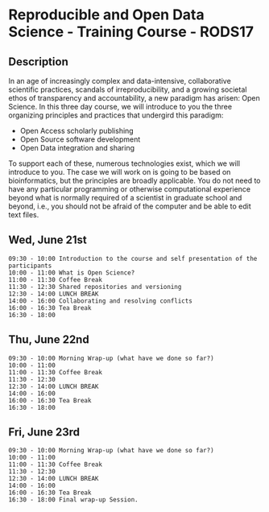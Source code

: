 Reproducible and Open Data Science - Training Course - RODS17
=============================================================

Description 
-------------

In an age of increasingly complex and data-intensive, collaborative scientific practices, scandals of irreproducibility, and a growing societal ethos of transparency and accountability, a new paradigm has arisen: Open Science. In this three day course, we will introduce to you the three organizing principles and practices that undergird this paradigm:
- Open Access scholarly publishing
- Open Source software development
- Open Data integration and sharing

To support each of these, numerous technologies exist, which we will introduce to you. The case we will work on is going to be based on bioinformatics, but the principles are broadly applicable. You do not need to have any particular programming or otherwise computational experience beyond what is normally required of a scientist in graduate school and beyond, i.e., you should not be afraid of the computer and be able to edit text files.


Wed, June 21st
--------------

    09:30 - 10:00 Introduction to the course and self presentation of the participants
    10:00 - 11:00 What is Open Science?
    11:00 - 11:30 Coffee Break
    11:30 - 12:30 Shared repositories and versioning
    12:30 - 14:00 LUNCH BREAK
    14:00 - 16:00 Collaborating and resolving conflicts
    16:00 - 16:30 Tea Break
    16:30 - 18:00 
    
Thu, June 22nd
--------------

    09:30 - 10:00 Morning Wrap-up (what have we done so far?)
    10:00 - 11:00 
    11:00 - 11:30 Coffee Break
    11:30 - 12:30 
    12:30 - 14:00 LUNCH BREAK
    14:00 - 16:00 
    16:00 - 16:30 Tea Break
    16:30 - 18:00 

Fri, June 23rd
--------------

    09:30 - 10:00 Morning Wrap-up (what have we done so far?)
    10:00 - 11:00 
    11:00 - 11:30 Coffee Break
    11:30 - 12:30 
    12:30 - 14:00 LUNCH BREAK
    14:00 - 16:00 
    16:00 - 16:30 Tea Break
    16:30 - 18:00 Final wrap-up Session.

